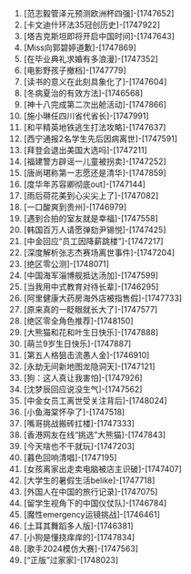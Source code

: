 
1. [范志毅管泽元预测欧洲杯四强]-[1747652]
1. [卡文迪什环法35冠创历史]-[1747922]
1. [塔吉克斯坦即将开启中国时间]-[1747643]
1. [Miss向郭碧婷道歉]-[1747869]
1. [在毕业典礼求婚有多浪漫]-[1747352]
1. [电影野孩子撤档]-[1747779]
1. [读书的意义在此刻具象化了]-[1747604]
1. [冬病夏治的有效方法]-[1746568]
1. [神十八完成第二次出舱活动]-[1747866]
1. [施小琳任四川省代省长]-[1747991]
1. [和平精英地铁逃生打法攻略]-[1747637]
1. [西宁通报2名学生先后因病离世]-[1747591]
1. [拜登会退出美国大选吗]-[1747211]
1. [福建警方辟谣一儿童被拐卖]-[1747252]
1. [唐尚珺称第一志愿还是清华]-[1747859]
1. [度华年苏容卿彻底out]-[1747144]
1. [雨后荷花美到心尖尖上了]-[1747082]
1. [一口酸爽到贵州]-[1746979]
1. [遇到合拍的室友就是幸福]-[1747558]
1. [韩国百万人请愿弹劾尹锡悦]-[1747425]
1. [中金回应“员工因降薪跳楼”]-[1747217]
1. [深度解析张志杰赛场离世事件]-[1747204]
1. [绝区零公测]-[1748071]
1. [中国海军淄博舰抵达汤加]-[1747599]
1. [当我用中式教育对待长辈]-[1746295]
1. [阿里健康大药房海外店被指售假]-[1747733]
1. [原来真的一眨眼就长大了]-[1747577]
1. [绝区零全角色推荐]-[1748150]
1. [大熊猫和花和叶生日快乐]-[1747888]
1. [萌兰9岁生日快乐]-[1747887]
1. [第五人格狙击流愚人金]-[1746910]
1. [永劫无间新地图龙隐洞天]-[1747121]
1. [狗：这人真让我害怕]-[1747926]
1. [沈梦辰回应说没生气]-[1747562]
1. [中金女员工离世受关注背后]-[1748024]
1. [小鱼海棠怀孕了]-[1747518]
1. [嘴哥挑战搬砖扛楼]-[1747333]
1. [香港网友在线“挑选”大熊猫]-[1747843]
1. [今天啥也不干就玩]-[1747203]
1. [暮色回响清唱]-[1747195]
1. [女孩离家出走卖电脑被店主识破]-[1747407]
1. [大学生的暑假生活belike]-[1747718]
1. [外国人在中国的旅行记录]-[1747075]
1. [留学生视角下的中国仪仗队]-[1746784]
1. [魔性emergency运镜挑战]-[1746461]
1. [土耳其舞蹈多人版]-[1746381]
1. [小狗是懂挠痒痒的]-[1747834]
1. [歌手2024模仿大赛]-[1747563]
1. [“正版”过家家]-[1748023]